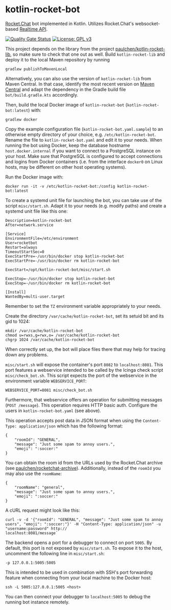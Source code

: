 # kotlin-rocket-bot

[Rocket.Chat](https://rocket.chat/) bot implemented in Kotlin. Utilizes Rocket.Chat's websocket-based [Realtime API](https://developer.rocket.chat/api/realtime-api).

[![Quality Gate Status](https://sonarcloud.io/api/project_badges/measure?project=paulchen_kotlin-rocket-bot&metric=alert_status)](https://sonarcloud.io/dashboard?id=paulchen_kotlin-rocket-bot)
[![License: GPL v3](https://img.shields.io/badge/License-GPLv3-blue.svg)](https://www.gnu.org/licenses/gpl-3.0)

This project depends on the library from the project [paulchen/kotlin-rocket-lib](https://github.com/paulchen/kotlin-rocket-lib),
so make sure to check that one out as well. Build `kotlin-rocket-lib` and deploy it
to the local Maven repository by running

`gradlew publishToMavenLocal`

Alternatively, you can also use the version of `kotlin-rocket-lib` from Maven Central.
In that case, identify the most recent version on
[Maven Central](https://central.sonatype.com/artifact/at.rueckgr.kotlin.rocketbot/kotlin-rocket-lib)
and adapt the dependency in the Gradle build file `bot/build.gradle.kts` accordingly.

Then, build the local Docker image of `kotlin-rocket-bot` (`kotlin-rocket-bot:latest`) with:

`gradlew docker`

Copy the example configuration file (`kotlin-rocket-bot.yaml.sample`) to an otherwise empty directory of your choice,
e.g. `/etc/kotlin-rocket-bot`. Rename the file to `kotlin-rocket-bot.yaml` and edit it to your needs.
When running the bot using Docker, keep the database hostname `host.docker.internal` if you
want to connect to a PostgreSQL instance on your host.
Make sure that PostgreSQL is configured to accept connections and logins from Docker containers
(i.e. from the interface `docker0` on Linux hosts, may be different on other host operating systems). 

Run the Docker image with:

`docker run -it -v /etc/kotlin-rocket-bot:/config kotlin-rocket-bot:latest`

To create a systemd unit file for launching the bot, you can take use of the script `misc/start.sh`.
Adapt it to your needs (e.g. modify paths) and create a systemd unit file like this one:

```[Unit]
Description=kotlin-rocket-bot
After=network.service

[Service]
EnvironmentFile=/etc/environment
User=rocketbot
Restart=always
TimeoutStartSec=0
ExecStartPre=-/usr/bin/docker stop kotlin-rocket-bot
ExecStartPre=-/usr/bin/docker rm kotlin-rocket-bot

ExecStart=/opt/kotlin-rocket-bot/misc/start.sh

ExecStop=-/usr/bin/docker stop kotlin-rocket-bot
ExecStop=-/usr/bin/docker rm kotlin-rocket-bot

[Install]
WantedBy=multi-user.target
```
Remember to set the `TZ` environment variable appropriately to your needs.

Create the directory `/var/cache/kotlin-rocket-bot`, set its setuid bit and its gid to 1024:

```
mkdir /var/cache/kotlin-rocket-bot
chmod u=rwxs,g=rwx,o= /var/cache/kotlin-rocket-bot
chgrp 1024 /var/cache/kotlin-rocket-bot
```

When correctly set up, the bot will place files there that may help for tracing down any problems.

`misc/start.sh` will expose the container's port `8082` to `localhost:8081`.
This port features a webservice intended to be called by the Icinga check script `misc/check_bot.sh`.
This script expects the port of the webservice in the environment variable `WEBSERVICE_PORT`:

`WEBSERVICE_PORT=8081 misc/check_bot.sh`

Furthermore, that webservice offers an operation for submitting messages (`POST /message`).
This operation requires HTTP basic auth. Configure the users in `kotlin-rocket-bot.yaml` (see above).

This operation accepts post data in JSON format when using the `Content-Type: application/json`
which has the following format:

```
{
    "roomId": "GENERAL",
    "message": "Just some spam to annoy users.",
    "emoji": ":soccer:"
}
```

You can obtain the room id from the URLs used by the Rocket.Chat archive
(see [paulchen/rocketchat-archive](https://github.com/paulchen/rocketchat-archive)).
Additionally, instead of the `roomId` you may also use the `roomName`:

```
{
    "roomName": "general",
    "message": "Just some spam to annoy users.",
    "emoji": ":soccer:"
}
```

A cURL request might look like this:

```
curl -v -d '{"roomId": "GENERAL", "message": "Just some spam to annoy users", "emoji": ":soccer:"}' -H "Content-Type: application/json" -u "username:password" http://
localhost:8081/message`
```

The backend opens a port for a debugger to connect on port `5005`.
By default, this port is not exposed by `misc/start.sh`.
To expose it to the host, uncomment the following line in `misc/start.sh`:

```
-p 127.0.0.1:5005:5005
```

This is intended to be used in combination with SSH's port forwarding feature
when connecting from your local machine to the Docker host:

```
ssh -L 5005:127.0.0.1:5005 <host>
```

You can then connect your debugger to `localhost:5005` to debug the running bot instance remotely.


